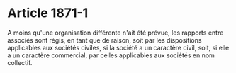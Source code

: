 # Article 1871-1

A moins qu'une organisation différente n'ait été prévue, les rapports entre associés sont régis, en tant que de raison, soit par les dispositions applicables aux sociétés civiles, si la société a un caractère civil, soit, si elle a un caractère commercial, par celles applicables aux sociétés en nom collectif.